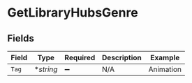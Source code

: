 # GetLibraryHubsGenre


## Fields

| Field              | Type               | Required           | Description        | Example            |
| ------------------ | ------------------ | ------------------ | ------------------ | ------------------ |
| `Tag`              | **string*          | :heavy_minus_sign: | N/A                | Animation          |
